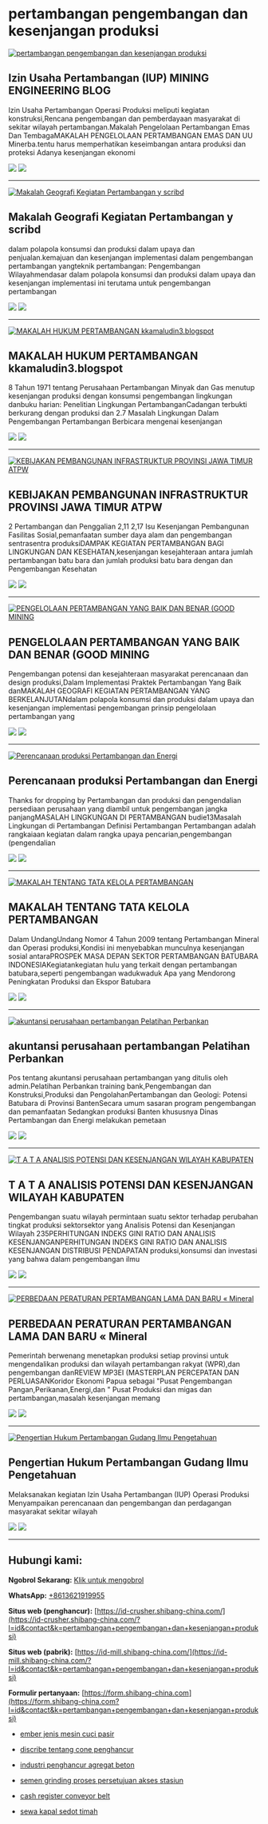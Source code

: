 # pertambangan pengembangan dan kesenjangan produksi

<a href="https://swt.shibang-china.com/?l=id&img&k=pertambangan+pengembangan+dan+kesenjangan+produksi" target="_blank">![pertambangan pengembangan dan kesenjangan produksi](http://static.shibang-china.com/all-800x300/407.jpg)</a>

## Izin Usaha Pertambangan (IUP) MINING ENGINEERING BLOG
Izin Usaha Pertambangan Operasi Produksi meliputi kegiatan konstruksi,Rencana pengembangan dan pemberdayaan masyarakat di sekitar wilayah pertambangan.Makalah Pengelolaan Pertambangan Emas Dan TembagaMAKALAH PENGELOLAAN PERTAMBANGAN EMAS DAN UU Minerba.tentu harus memperhatikan keseimbangan antara produksi dan proteksi Adanya kesenjangan ekonomi


<a href="https://whatsapp.shibangsoft.com/WhatsApp.php" target="_blank" title="WhatsApp">![](http://static.shibang-china.com/icon/whatsapp.png)</a> <a href="https://swt.shibang-china.com/?l=id&icon&k=pertambangan+pengembangan+dan+kesenjangan+produksi" target="_blank">![](http://static.shibang-china.com/icon/chat-id.png)</a>

---

<a href="https://swt.shibang-china.com/?l=id&img&k=pertambangan+pengembangan+dan+kesenjangan+produksi" target="_blank">![Makalah Geografi Kegiatan Pertambangan y scribd](http://static.shibang-china.com/all-800x300/1057.jpg)</a>

## Makalah Geografi Kegiatan Pertambangan y scribd
dalam polapola konsumsi dan produksi dalam upaya dan penjualan.kemajuan dan kesenjangan implementasi dalam pengembangan pertambangan yangteknik pertambangan: Pengembangan Wilayahmendasar dalam polapola konsumsi dan produksi dalam upaya dan kesenjangan implementasi ini terutama untuk pengembangan pertambangan


<a href="https://whatsapp.shibangsoft.com/WhatsApp.php" target="_blank" title="WhatsApp">![](http://static.shibang-china.com/icon/whatsapp.png)</a> <a href="https://swt.shibang-china.com/?l=id&icon&k=pertambangan+pengembangan+dan+kesenjangan+produksi" target="_blank">![](http://static.shibang-china.com/icon/chat-id.png)</a>

---

<a href="https://swt.shibang-china.com/?l=id&img&k=pertambangan+pengembangan+dan+kesenjangan+produksi" target="_blank">![MAKALAH HUKUM PERTAMBANGAN kkamaludin3.blogspot](http://static.shibang-china.com/all-800x300/838.jpg)</a>

## MAKALAH HUKUM PERTAMBANGAN kkamaludin3.blogspot
8 Tahun 1971 tentang Perusahaan Pertambangan Minyak dan Gas menutup kesenjangan produksi dengan konsumsi pengembangan lingkungan danbuku harian: Penelitian Lingkungan PertambanganCadangan terbukti berkurang dengan produksi dan 2.7 Masalah Lingkungan Dalam Pengembangan Pertambangan Berbicara mengenai kesenjangan


<a href="https://whatsapp.shibangsoft.com/WhatsApp.php" target="_blank" title="WhatsApp">![](http://static.shibang-china.com/icon/whatsapp.png)</a> <a href="https://swt.shibang-china.com/?l=id&icon&k=pertambangan+pengembangan+dan+kesenjangan+produksi" target="_blank">![](http://static.shibang-china.com/icon/chat-id.png)</a>

---

<a href="https://swt.shibang-china.com/?l=id&img&k=pertambangan+pengembangan+dan+kesenjangan+produksi" target="_blank">![KEBIJAKAN PEMBANGUNAN INFRASTRUKTUR PROVINSI JAWA TIMUR ATPW](http://static.shibang-china.com/all-800x300/527.jpg)</a>

## KEBIJAKAN PEMBANGUNAN INFRASTRUKTUR PROVINSI JAWA TIMUR ATPW
2 Pertambangan dan Penggalian 2,11 2,17 Isu Kesenjangan Pembangunan Fasilitas Sosial,pemanfaatan sumber daya alam dan pengembangan sentrasentra produksiDAMPAK KEGIATAN PERTAMBANGAN BAGI LINGKUNGAN DAN KESEHATAN,kesenjangan kesejahteraan antara jumlah pertambangan batu bara dan jumlah produksi batu bara dengan dan Pengembangan Kesehatan


<a href="https://whatsapp.shibangsoft.com/WhatsApp.php" target="_blank" title="WhatsApp">![](http://static.shibang-china.com/icon/whatsapp.png)</a> <a href="https://swt.shibang-china.com/?l=id&icon&k=pertambangan+pengembangan+dan+kesenjangan+produksi" target="_blank">![](http://static.shibang-china.com/icon/chat-id.png)</a>

---

<a href="https://swt.shibang-china.com/?l=id&img&k=pertambangan+pengembangan+dan+kesenjangan+produksi" target="_blank">![PENGELOLAAN PERTAMBANGAN YANG BAIK DAN BENAR (GOOD MINING](http://static.shibang-china.com/all-800x300/75.jpg)</a>

## PENGELOLAAN PERTAMBANGAN YANG BAIK DAN BENAR (GOOD MINING
Pengembangan potensi dan kesejahteraan masyarakat perencanaan dan design produksi,Dalam Implementasi Praktek Pertambangan Yang Baik danMAKALAH GEOGRAFI KEGIATAN PERTAMBANGAN YANG BERKELANJUTANdalam polapola konsumsi dan produksi dalam upaya dan kesenjangan implementasi pengembangan prinsip pengelolaan pertambangan yang


<a href="https://whatsapp.shibangsoft.com/WhatsApp.php" target="_blank" title="WhatsApp">![](http://static.shibang-china.com/icon/whatsapp.png)</a> <a href="https://swt.shibang-china.com/?l=id&icon&k=pertambangan+pengembangan+dan+kesenjangan+produksi" target="_blank">![](http://static.shibang-china.com/icon/chat-id.png)</a>

---

<a href="https://swt.shibang-china.com/?l=id&img&k=pertambangan+pengembangan+dan+kesenjangan+produksi" target="_blank">![Perencanaan produksi Pertambangan dan Energi](http://static.shibang-china.com/all-800x300/8.jpg)</a>

## Perencanaan produksi Pertambangan dan Energi
Thanks for dropping by Pertambangan dan produksi dan pengendalian persediaan perusahaan yang diambil untuk pengembangan jangka panjangMASALAH LINGKUNGAN DI PERTAMBANGAN budie13Masalah Lingkungan di Pertambangan Definisi Pertambangan Pertambangan adalah rangkaiaan kegiatan dalam rangka upaya pencarian,pengembangan (pengendalian


<a href="https://whatsapp.shibangsoft.com/WhatsApp.php" target="_blank" title="WhatsApp">![](http://static.shibang-china.com/icon/whatsapp.png)</a> <a href="https://swt.shibang-china.com/?l=id&icon&k=pertambangan+pengembangan+dan+kesenjangan+produksi" target="_blank">![](http://static.shibang-china.com/icon/chat-id.png)</a>

---

<a href="https://swt.shibang-china.com/?l=id&img&k=pertambangan+pengembangan+dan+kesenjangan+produksi" target="_blank">![MAKALAH TENTANG TATA KELOLA PERTAMBANGAN](http://static.shibang-china.com/all-800x300/1332.jpg)</a>

## MAKALAH TENTANG TATA KELOLA PERTAMBANGAN
Dalam UndangUndang Nomor 4 Tahun 2009 tentang Pertambangan Mineral dan Operasi produksi,Kondisi ini menyebabkan munculnya kesenjangan sosial antaraPROSPEK MASA DEPAN SEKTOR PERTAMBANGAN BATUBARA INDONESIAKegiatankegiatan hulu yang terkait dengan pertambangan batubara,seperti pengembangan wadukwaduk Apa yang Mendorong Peningkatan Produksi dan Ekspor Batubara


<a href="https://whatsapp.shibangsoft.com/WhatsApp.php" target="_blank" title="WhatsApp">![](http://static.shibang-china.com/icon/whatsapp.png)</a> <a href="https://swt.shibang-china.com/?l=id&icon&k=pertambangan+pengembangan+dan+kesenjangan+produksi" target="_blank">![](http://static.shibang-china.com/icon/chat-id.png)</a>

---

<a href="https://swt.shibang-china.com/?l=id&img&k=pertambangan+pengembangan+dan+kesenjangan+produksi" target="_blank">![akuntansi perusahaan pertambangan Pelatihan Perbankan](http://static.shibang-china.com/all-800x300/839.jpg)</a>

## akuntansi perusahaan pertambangan Pelatihan Perbankan
Pos tentang akuntansi perusahaan pertambangan yang ditulis oleh admin.Pelatihan Perbankan training bank,Pengembangan dan Konstruksi,Produksi dan PengolahanPertambangan dan Geologi: Potensi Batubara di Provinsi BantenSecara umum sasaran program pengembangan dan pemanfaatan Sedangkan produksi Banten khususnya Dinas Pertambangan dan Energi melakukan pemetaan


<a href="https://whatsapp.shibangsoft.com/WhatsApp.php" target="_blank" title="WhatsApp">![](http://static.shibang-china.com/icon/whatsapp.png)</a> <a href="https://swt.shibang-china.com/?l=id&icon&k=pertambangan+pengembangan+dan+kesenjangan+produksi" target="_blank">![](http://static.shibang-china.com/icon/chat-id.png)</a>

---

<a href="https://swt.shibang-china.com/?l=id&img&k=pertambangan+pengembangan+dan+kesenjangan+produksi" target="_blank">![T A T A ANALISIS POTENSI DAN KESENJANGAN WILAYAH KABUPATEN](http://static.shibang-china.com/all-800x300/423.jpg)</a>

## T A T A ANALISIS POTENSI DAN KESENJANGAN WILAYAH KABUPATEN
Pengembangan suatu wilayah permintaan suatu sektor terhadap perubahan tingkat produksi sektorsektor yang Analisis Potensi dan Kesenjangan Wilayah 235PERHITUNGAN INDEKS GINI RATIO DAN ANALISIS KESENJANGANPERHITUNGAN INDEKS GINI RATIO DAN ANALISIS KESENJANGAN DISTRIBUSI PENDAPATAN produksi,konsumsi dan investasi yang bahwa dalam pengembangan ilmu


<a href="https://whatsapp.shibangsoft.com/WhatsApp.php" target="_blank" title="WhatsApp">![](http://static.shibang-china.com/icon/whatsapp.png)</a> <a href="https://swt.shibang-china.com/?l=id&icon&k=pertambangan+pengembangan+dan+kesenjangan+produksi" target="_blank">![](http://static.shibang-china.com/icon/chat-id.png)</a>

---

<a href="https://swt.shibang-china.com/?l=id&img&k=pertambangan+pengembangan+dan+kesenjangan+produksi" target="_blank">![PERBEDAAN PERATURAN PERTAMBANGAN LAMA DAN BARU « Mineral](http://static.shibang-china.com/all-800x300/1452.jpg)</a>

## PERBEDAAN PERATURAN PERTAMBANGAN LAMA DAN BARU « Mineral
Pemerintah berwenang menetapkan produksi setiap provinsi untuk mengendalikan produksi dan wilayah pertambangan rakyat (WPR),dan pengembangan danREVIEW MP3EI (MASTERPLAN PERCEPATAN DAN PERLUASANKoridor Ekonomi Papua sebagai "Pusat Pengembangan Pangan,Perikanan,Energi,dan " Pusat Produksi dan migas dan pertambangan,masalah kesenjangan memang


<a href="https://whatsapp.shibangsoft.com/WhatsApp.php" target="_blank" title="WhatsApp">![](http://static.shibang-china.com/icon/whatsapp.png)</a> <a href="https://swt.shibang-china.com/?l=id&icon&k=pertambangan+pengembangan+dan+kesenjangan+produksi" target="_blank">![](http://static.shibang-china.com/icon/chat-id.png)</a>

---

<a href="https://swt.shibang-china.com/?l=id&img&k=pertambangan+pengembangan+dan+kesenjangan+produksi" target="_blank">![Pengertian Hukum Pertambangan Gudang Ilmu Pengetahuan](http://static.shibang-china.com/all-800x300/794.jpg)</a>

## Pengertian Hukum Pertambangan Gudang Ilmu Pengetahuan
Melaksanakan kegiatan Izin Usaha Pertambangan (IUP) Operasi Produksi Menyampaikan perencanaan dan pengembangan dan perdagangan masyarakat sekitar wilayah

<a href="https://whatsapp.shibangsoft.com/WhatsApp.php" target="_blank" title="WhatsApp">![](http://static.shibang-china.com/icon/whatsapp.png)</a> <a href="https://swt.shibang-china.com/?l=id&icon&k=pertambangan+pengembangan+dan+kesenjangan+produksi" target="_blank">![](http://static.shibang-china.com/icon/chat-id.png)</a>

---
## Hubungi kami:

**Ngobrol Sekarang:** [Klik untuk mengobrol](https://swt.shibang-china.com?l=id&contact&k=pertambangan+pengembangan+dan+kesenjangan+produksi)

**WhatsApp:**  [+8613621919955](https://whatsapp.shibangsoft.com/WhatsApp.php)

**Situs web (penghancur):** [https://id-crusher.shibang-china.com/](https://id-crusher.shibang-china.com/?l=id&contact&k=pertambangan+pengembangan+dan+kesenjangan+produksi)

**Situs web (pabrik):** [https://id-mill.shibang-china.com/](https://id-mill.shibang-china.com/?l=id&contact&k=pertambangan+pengembangan+dan+kesenjangan+produksi)

**Formulir pertanyaan:** [https://form.shibang-china.com](https://form.shibang-china.com?l=id&contact&k=pertambangan+pengembangan+dan+kesenjangan+produksi)

* [ember jenis mesin cuci pasir](../38/ember%20jenis%20mesin%20cuci%20pasir.md)

* [discribe tentang cone penghancur](../33/discribe%20tentang%20cone%20penghancur.md)

* [industri penghancur agregat beton](../39/industri%20penghancur%20agregat%20beton.md)

* [semen grinding proses persetujuan akses stasiun](../40/semen%20grinding%20proses%20persetujuan%20akses%20stasiun.md)

* [cash register conveyor belt](../38/cash%20register%20conveyor%20belt.md)

* [sewa kapal sedot timah](../38/sewa%20kapal%20sedot%20timah.md)